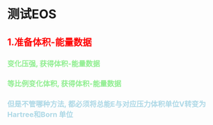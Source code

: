# 测试EOS

## <span style="color:red"> 1.准备体积-能量数据
### <span style="color:lightgreen"> 变化压强, 获得体积-能量数据
### <span style="color:lightgreen"> 等比例变化体积, 获得体积-能量数据

### <span style="color:lightblue"> **但是不管哪种方法, 都必须将总能E与对应压力体积单位V转变为Hartree和Born 单位**